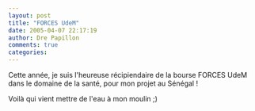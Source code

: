 ```yaml
---
layout: post
title: "FORCES UdeM"
date: 2005-04-07 22:17:19
author: Dre Papillon
comments: true
categories: 
---
```



Cette année, je suis l'heureuse récipiendaire de la bourse FORCES UdeM dans le domaine de la santé, pour mon projet au Sénégal !

Voilà qui vient mettre de l'eau à mon moulin ;)